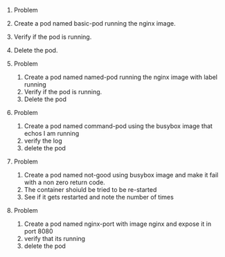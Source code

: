 1. Problem
  1. Create a pod named basic-pod running the nginx image.
  2. Verify if the pod is running.
  3. Delete the pod.

2. Problem
   1. Create a pod named named-pod running the nginx image with label running
   2. Verify if the pod is running.
   3. Delete the pod
  
3. Problem
   1. Create a pod named command-pod using the busybox image that echos I am running
   2. verify the log
   3. delete the pod
  
4. Problem
   1. Create a pod named not-good using busybox image and make it fail with a non zero return code.
   2. The container shoiuld be tried to be re-started
   3. See if it gets restarted and note the number of times
  
5. Problem
   1. Create a pod named nginx-port with image nginx and expose it in port 8080
   2. verify that its running
   3. delete the pod
